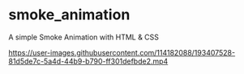 # smoke_animation
A simple Smoke Animation with HTML &amp; CSS


https://user-images.githubusercontent.com/114182088/193407528-81d5de7c-5a4d-44b9-b790-ff301defbde2.mp4

